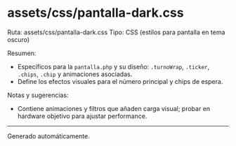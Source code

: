 # assets/css/pantalla-dark.css

Ruta: assets/css/pantalla-dark.css
Tipo: CSS (estilos para pantalla en tema oscuro)

Resumen:
- Específicos para la `pantalla.php` y su diseño: `.turnoWrap`, `.ticker`, `.chips`, `.chip` y animaciones asociadas.
- Define los efectos visuales para el número principal y chips de espera.

Notas y sugerencias:
- Contiene animaciones y filtros que añaden carga visual; probar en hardware objetivo para ajustar performance.

---
Generado automáticamente.